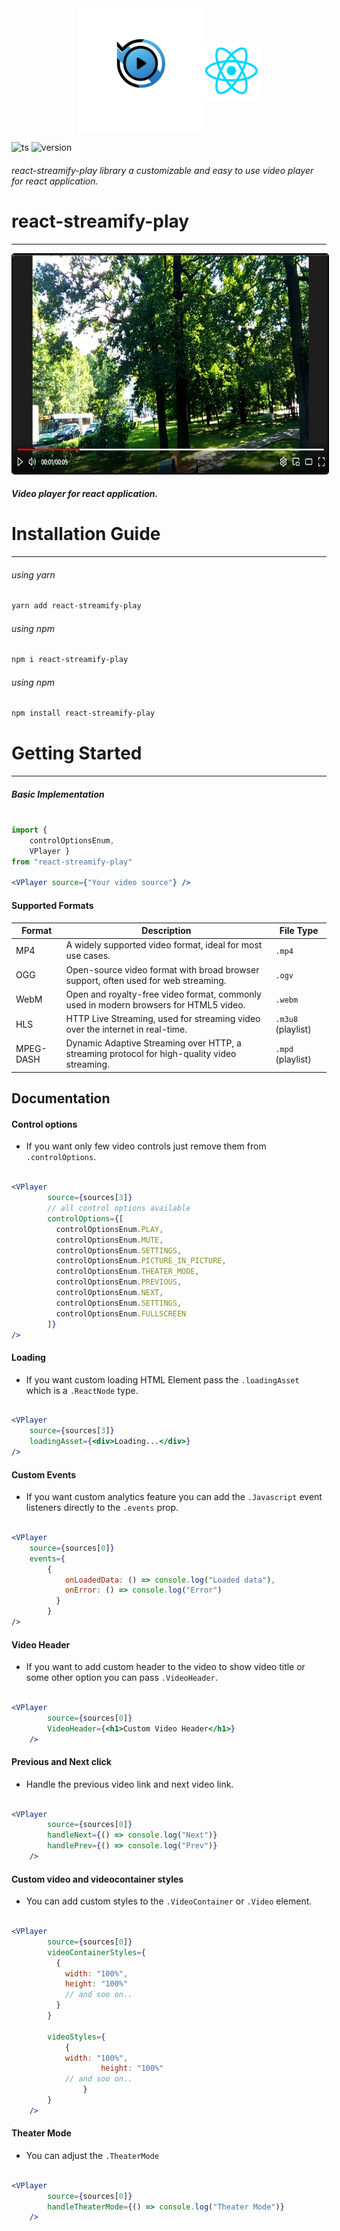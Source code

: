 <div
style="display:flex; justify-content:center; align-items:center">
	<img src="assets/logo.png" alt="react-streamify-play-logo" width="200px" height="200px"/>
	<img src="assets/react-icon.png" alt="react-streamify-play-logo" width="90px" height="90px"/>
</div> 

![ts](https://badgen.net/badge/-/TypeScript/blue?icon=typescript&label) ![version](https://badgen.net/badge/-/1.0.0/blue?icon&label=v)

###### react-streamify-play library a customizable and easy to use video player for react application.



# react-streamify-play
---

<img src="assets/sample_example.png" alt="react-streamify-play-logo" width="100%" height="350px" style="border-radius:5px; border: 2px solid black"/> 


##### Video player for react application.

# Installation Guide
---

###### using yarn
```sh
yarn add react-streamify-play
```
###### using npm
```sh
npm i react-streamify-play
```
###### using npm
```sh
npm install react-streamify-play
```

# Getting Started
---


##### Basic Implementation

```jsx

import { 
	controlOptionsEnum, 
	VPlayer } 
from "react-streamify-play"

<VPlayer source={"Your video source"} />
```


#### Supported Formats

| Format      | Description                                          | File Type         |
|-------------|------------------------------------------------------|-------------------|
| MP4         | A widely supported video format, ideal for most use cases. | `.mp4`            |
| OGG         | Open-source video format with broad browser support, often used for web streaming. | `.ogv`            |
| WebM        | Open and royalty-free video format, commonly used in modern browsers for HTML5 video. | `.webm`           |
| HLS         | HTTP Live Streaming, used for streaming video over the internet in real-time. | `.m3u8` (playlist) |
| MPEG-DASH   | Dynamic Adaptive Streaming over HTTP, a streaming protocol for high-quality video streaming. | `.mpd` (playlist) |


## Documentation

#### Control options
- If you want only few video controls just remove them from `.controlOptions`.

```jsx

<VPlayer
        source={sources[3]}
		// all control options available
        controlOptions={[
          controlOptionsEnum.PLAY,
          controlOptionsEnum.MUTE,
          controlOptionsEnum.SETTINGS,
          controlOptionsEnum.PICTURE_IN_PICTURE,
          controlOptionsEnum.THEATER_MODE,
          controlOptionsEnum.PREVIOUS,
          controlOptionsEnum.NEXT,
          controlOptionsEnum.SETTINGS,
          controlOptionsEnum.FULLSCREEN
        ]}
/>


```
#### Loading
- If you want custom loading HTML Element pass the `.loadingAsset` which is a `.ReactNode` type.

```jsx

<VPlayer
    source={sources[3]}
	loadingAsset={<div>Loading...</div>}
/>

```

#### Custom Events
- If you want custom analytics feature you can add the `.Javascript` event listeners directly to the `.events` prop.

```jsx

<VPlayer
    source={sources[0]}
    events={
        {
        	onLoadedData: () => console.log("Loaded data"),
        	onError: () => console.log("Error")
          }
        }
/>

```

#### Video Header
- If you want to add custom header to the video to show video title or some other option you can pass `.VideoHeader`.

```jsx

<VPlayer
        source={sources[0]}
        VideoHeader={<h1>Custom Video Header</h1>}
    />

```

#### Previous and Next click
- Handle the previous video link and next video link.

```jsx

<VPlayer
        source={sources[0]}
        handleNext={() => console.log("Next")}
        handlePrev={() => console.log("Prev")}
    />

```

#### Custom video and videocontainer styles
- You can add custom styles to the `.VideoContainer` or `.Video` element.

```jsx

<VPlayer
        source={sources[0]}
        videoContainerStyles={
          {
            width: "100%",
            height: "100%"
			// and soo on..
          }
        }

        videoStyles={
			{
			width: "100%",
            		height: "100%"
			// and soo on..
        		}
        }
    />

```

#### Theater Mode
- You can adjust the `.TheaterMode` 

```jsx

<VPlayer
        source={sources[0]}
        handleTheaterMode={() => console.log("Theater Mode")}
    />

```


